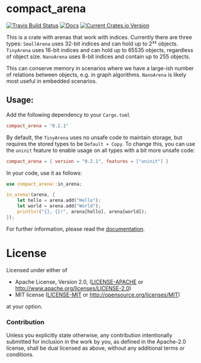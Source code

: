 # compact_arena

[![Travis Build Status][travis-badge]][travis-url] [![Docs][doc-badge]][doc-url] [![Current Crates.io Version][crates-badge]][crates-url]

[travis-badge]: https://travis-ci.org/llogiq/compact_arena.svg?branch=master
[travis-url]: https://travis-ci.org/llogiq/compact_arena
[doc-badge]: https://docs.rs/compact_arena/badge.svg
[doc-url]: https://docs.rs/compact_arena
[crates-badge]: https://img.shields.io/crates/v/compact_arena.svg
[crates-url]: https://crates.io/crates/compact_arena

This is a crate with arenas that work with indices. Currently there are three
types: `SmallArena` uses 32-bit indices and can hold up to 2³² objects.
`TinyArena` uses 16-bit indices and can hold up to 65535 objects, regardless
of object size. `NanoArena` uses 8-bit indices and contain up to 255 objects.

This can conserve memory in scenarios where we have a large-ish number of
relations between objects, e.g. in graph algorithms. `NanoArena` is likely
most useful in embedded scenarios.

## Usage:

Add the following dependency to your `Cargo.toml`

```toml
compact_arena = "0.2.1"
```

By default, the `TinyArena` uses no unsafe code to maintain storage, but
requires the stored types to be `Default + Copy`. To change this, you can use
the `uninit` feature to enable usage on all types with a bit more unsafe code:

```toml
compact_arena = { version = "0.2.1", features = ["uninit"] }
```

In your code, use it as follows:

```rust
use compact_arena::in_arena;

in_arena!(arena, {
    let hello = arena.add("Hello");
    let world = arena.add("World");
    println!("{}, {}!", arena[hello], arena[world]);
});
```

For further information, please read the [documentation](https://docs.rs/compact_arena).

# License

Licensed under either of

 * Apache License, Version 2.0, ([LICENSE-APACHE](LICENSE-APACHE) or http://www.apache.org/licenses/LICENSE-2.0)
 * MIT license ([LICENSE-MIT](LICENSE-MIT) or http://opensource.org/licenses/MIT)

at your option.

### Contribution

Unless you explicitly state otherwise, any contribution intentionally
submitted for inclusion in the work by you, as defined in the Apache-2.0
license, shall be dual licensed as above, without any additional terms or
conditions.
